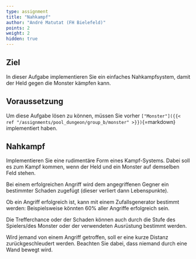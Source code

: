 ```yaml
---
type: assignment
title: "Nahkampf"
author: "André Matutat (FH Bielefeld)"
points: 2
weight: 2
hidden: true
---
```


## Ziel

In dieser Aufgabe implementieren Sie ein einfaches Nahkampfsystem, damit der Held gegen die Monster kämpfen kann.

## Voraussetzung

Um diese Aufgabe lösen zu können, müssen Sie vorher `["Monster"]({{< ref "/assignments/pool_dungeon/group_b/monster" >}})`{=markdown} implementiert haben.

## Nahkampf

Implementieren Sie eine rudimentäre Form eines Kampf-Systems. Dabei soll es zum Kampf kommen, wenn der Held und ein Monster auf demselben Feld stehen.

Bei einem erfolgreichen Angriff wird dem angegriffenen Gegner ein bestimmter Schaden zugefügt (dieser verliert dann Lebenspunkte).

Ob ein Angriff erfolgreich ist, kann mit einem Zufallsgenerator bestimmt werden: Beispielsweise könnten 60% aller Angriffe erfolgreich sein.

Die Trefferchance oder der Schaden können auch durch die Stufe des Spielers/des Monster oder der verwendeten Ausrüstung bestimmt werden.

Wird jemand von einem Angriff getroffen, soll er eine kurze Distanz zurückgeschleudert werden. Beachten Sie dabei, dass niemand durch eine Wand bewegt wird.

